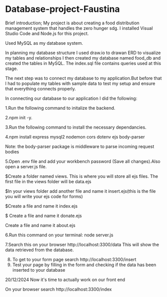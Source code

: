 # Database-project-Faustina
Brief introduction; My project is about creating a food distribution management system that handles the zero hunger sdg.
 I installed Visual Studio Code and Node.js for this project.

 Used MySQL as my database system.
 
 In planning my database structure I used draw.io to drawan ERD to visualize my tables and relationships
I then created my database named food_db and created the tables in MySQL. The index.sql file contains queries used at this stage.

The next step was to connect my database to my application.But before that I had to populate my tables with sample data to test my setup and ensure that everything connects properly.

 In connecting our database to our application I did the following:
 
 
1.Run the following command to initalize the backend.

2.npm init -y.

3.Run the following command to install the necessary dependancies.

4.npm install express mysql2 nodemon cors dotenv ejs body-parser


  Note: the body-parser package is middleware to parse incoming request bodies

5.Open .env file and add your workbench password (Save all changes).Also open a server.js file.

$Create a folder named views. This is where you will store all ejs files. The first file in the views folder will be data.ejs

$In your views folder add another file and name it insert.ejs(this is the file you will write your ejs code for forms)

$Create a file and name it index.ejs

$ Create a file and name it donate.ejs

Create a file and name it about.ejs



6.Run this command on your terminal: node server.js

7.Search this on your browser http://localhost:3300/data
This will show the data retrieved from the database.


8. To get to your form page search  http://localhost:3300/insert
9. Test your page by filling in the form and checking if the data has been inserted to your database

20/12/2024
Now it's time to actually work on our front end

On your browser search  http://localhost:3300/index
 
